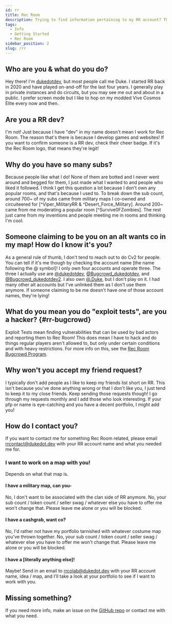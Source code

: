```yaml
---
id: rr
title: Rec Room
description: Trying to find information pertaining to my RR account? Then look no further!
tags:
  - Info
  - Getting Started
  - Rec Room
sidebar_position: 2
slug: /rr
---
```


## Who are you & what do you do?

Hey there! I'm [dukedotdev](https://rec.net/user/dukedotdev), but most people call me Duke. I started RR back in 2020 and have played on-and-off for the last four years. I generally play in private instances and do circuits, but you may see me out and about in a public. I prefer screen mode but I like to hop on my modded Vive Cosmos Elite every now and then.

## Are you a RR dev?

I'm not! Just because I have "dev" in my name doesn't mean I work for Rec Room. The reason that's there is because I develop games and websites! If you want to confirm someone is a RR dev, check their cheer badge. If it's the Rec Room logo, that means they're legit!

## Why do you have so many subs?

Because people like what I do! None of them are botted and I never went around and begged for them, I just made what I wanted to and people who liked it followed. I think I get this question a lot because I don't own any popular rooms, and that's because I used to. To break down the sub count, around 700~ of my subs came from military maps I co-owned and circuiteered for [^Viper_MilitaryRR & ^Desert_Force_Military]. Around 200~ came from me moderating a popular room [^Survive0FZombies]. The rest just came from my inventions and people meeting me in rooms and thinking I'm cool.

## Someone claiming to be you on an alt wants co in my map! How do I know it's you?

As a general rule of thumb, I don't tend to reach out to do Cv2 for people. You can tell if it's me though by checking the account name [the name following the @ symbol]! I only own four accounts and operate three. The three I actually use are [@dukedotdev](https://rec.net/user/dukedotdev), [@Bugcrowd_dukedotdev](https://rec.net/user/Bugcrowd_dukedotdev), and [@Bugcrowd_dukedotdev2](https://rec.net/user/Bugcrowd_dukedotdev2). I also own [@.Duke](https://rec.net/user/.Duke), but I don't play on it. I had many other alt accounts but I've unlinked them as I don't use them anymore. If someone claiming to be me doesn't have one of those account names, they're lying!

## What do you mean you do "exploit tests", are you a hacker? {#rr-bugcrowd}

Exploit Tests mean finding vulnerabilities that can be used by bad actors and reporting them to Rec Room! This does mean I have to hack and do things regular players aren't allowed to, but only under certain conditions and with heavy restrictions. For more info on this, see the [Rec Room Bugcrowd Program](https://bugcrowd.com/recroom-og).

## Why won't you accept my friend request?

I typically don't add people as I like to keep my friends list short on RR. This isn't because you've done anything wrong or that I don't like you, I just tend to keep it to my close friends. Keep sending those requests though! I go through my requests monthly and I add those who look interesting. If your pfp or name is eye-catching and you have a decent portfolio, I might add you!

## How do I contact you?

If you want to contact me for something Rec Room related, please email [rrcontact@dukedot.dev](mailto:rrcontact@dukedot.dev) with your RR account name and what you needed me for.

### I want to work on a map with you!

Depends on what that map is.

#### I have a military map, can you-

No, I don't want to be associated with the clan side of RR anymore. No, your sub count / token count / seller swag / whatever else you have to offer me won't change that. Please leave me alone or you will be blocked.

#### I have a cashgrab, want co?

No, I'd rather not have my portfolio tarnished with whatever costume map you've thrown together. No, your sub count / token count / seller swag / whatever else you have to offer me won't change that. Please leave me alone or you will be blocked.

#### I have a [literally anything else]!

Maybe! Send in an email to [rrcolab@dukedot.dev](mailto:rrcolab@dukedot.dev) with your RR account name, idea / map, and I'll take a look at your portfolio to see if I want to work with you.

## Missing something?

If you need more info, make an issue on the [GitHub repo](https://github.com/dukedotdev/dukedot.dev/issues) or contact me with what you need.